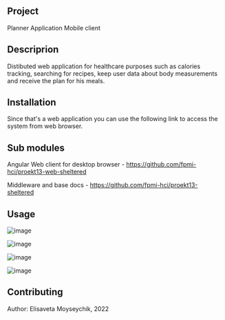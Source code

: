 ## Project
Planner Application Mobile client

## Descriprion
Distibuted web application for healthcare purposes such as calories tracking, searching for recipes, keep user data about body measurements and receive the plan for his meals.

## Installation
Since that's a web application you can use the following link to access the system from web browser.

## Sub modules
Angular Web client for desktop browser - https://github.com/fpmi-hci/proekt13-web-sheltered

Middleware and base docs - https://github.com/fpmi-hci/proekt13-sheltered

## Usage
![image](https://user-images.githubusercontent.com/61510010/189128436-ccdbb832-51d2-4cac-9642-9795381fddd0.png)

![image](https://user-images.githubusercontent.com/61510010/189128387-d6202e58-99e3-4306-bef0-3203e9c61ffe.png)

![image](https://user-images.githubusercontent.com/61510010/189128490-eb45bd7b-5db5-4872-84f5-d798560a8c00.png)

![image](https://user-images.githubusercontent.com/61510010/189128558-9b9e9309-a37a-4666-b09f-4c0d78add298.png)


## Contributing
Author: Elisaveta Moyseychik, 2022